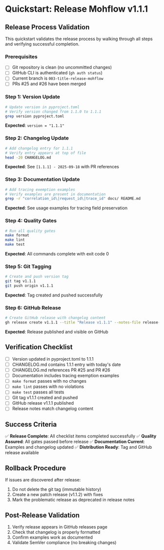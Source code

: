 # Quickstart: Release Mohflow v1.1.1

## Release Process Validation

This quickstart validates the release process by walking through all steps and verifying successful completion.

### Prerequisites
- [ ] Git repository is clean (no uncommitted changes)
- [ ] GitHub CLI is authenticated (`gh auth status`)
- [ ] Current branch is `003-title-release-mohflow`
- [ ] PRs #25 and #26 have been merged

### Step 1: Version Update
```bash
# Update version in pyproject.toml
# Verify version changed from 1.1.0 to 1.1.1
grep version pyproject.toml
```
**Expected**: `version = "1.1.1"`

### Step 2: Changelog Update
```bash
# Add changelog entry for 1.1.1
# Verify entry appears at top of file
head -20 CHANGELOG.md
```
**Expected**: See `[1.1.1] - 2025-09-18` with PR references

### Step 3: Documentation Update
```bash
# Add tracing exemption examples
# Verify examples are present in documentation
grep -r "correlation_id\|request_id\|trace_id" docs/ README.md
```
**Expected**: See usage examples for tracing field preservation

### Step 4: Quality Gates
```bash
# Run all quality gates
make format
make lint
make test
```
**Expected**: All commands complete with exit code 0

### Step 5: Git Tagging
```bash
# Create and push version tag
git tag v1.1.1
git push origin v1.1.1
```
**Expected**: Tag created and pushed successfully

### Step 6: GitHub Release
```bash
# Create GitHub release with changelog content
gh release create v1.1.1 --title "Release v1.1.1" --notes-file release-notes.md
```
**Expected**: Release published and visible on GitHub

## Verification Checklist

- [ ] Version updated in pyproject.toml to 1.1.1
- [ ] CHANGELOG.md contains 1.1.1 entry with today's date
- [ ] CHANGELOG.md references PR #25 and PR #26
- [ ] Documentation includes tracing exemption examples
- [ ] `make format` passes with no changes
- [ ] `make lint` passes with no violations
- [ ] `make test` passes all tests
- [ ] Git tag v1.1.1 created and pushed
- [ ] GitHub release v1.1.1 published
- [ ] Release notes match changelog content

## Success Criteria

✅ **Release Complete**: All checklist items completed successfully
✅ **Quality Assured**: All gates passed before release
✅ **Documentation Current**: Examples and changelog updated
✅ **Distribution Ready**: Tag and GitHub release available

## Rollback Procedure

If issues are discovered after release:
1. Do not delete the git tag (immutable history)
2. Create a new patch release (v1.1.2) with fixes
3. Mark the problematic release as deprecated in release notes

## Post-Release Validation

1. Verify release appears in GitHub releases page
2. Check that changelog is properly formatted
3. Confirm examples work as documented
4. Validate SemVer compliance (no breaking changes)